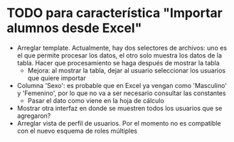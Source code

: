 # TODO para característica "Importar alumnos desde Excel"

* Arreglar template. Actualmente, hay dos selectores de archivos: uno es el que permite procesar los datos, el otro solo muestra los datos de la tabla. Hacer que procesamiento se haga después de mostrar la tabla
    - Mejora: al mostrar la tabla, dejar al usuario seleccionar los usuarios que quiere importar
* Columna 'Sexo': es probable que en Excel ya vengan como 'Masculino' y 'Femenino', por lo que no va a ser necesario consultar las constantes
    * Pasar el dato como viene en la hoja de cálculo
* Mostrar otra interfaz en donde se muestren todos los usuarios que se agregaron?
* Arreglar vista de perfil de usuarios. Por el momento no es compatible con el nuevo esquema de roles múltiples


